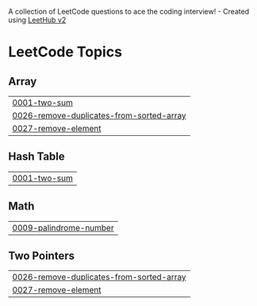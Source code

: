 A collection of LeetCode questions to ace the coding interview! - Created using [LeetHub v2](https://github.com/arunbhardwaj/LeetHub-2.0)
<!---LeetCode Topics Start-->
# LeetCode Topics
## Array
|  |
| ------- |
| [0001-two-sum](https://github.com/vishu0061/LeetCode/tree/master/0001-two-sum) |
| [0026-remove-duplicates-from-sorted-array](https://github.com/vishu0061/LeetCode/tree/master/0026-remove-duplicates-from-sorted-array) |
| [0027-remove-element](https://github.com/vishu0061/LeetCode/tree/master/0027-remove-element) |
## Hash Table
|  |
| ------- |
| [0001-two-sum](https://github.com/vishu0061/LeetCode/tree/master/0001-two-sum) |
## Math
|  |
| ------- |
| [0009-palindrome-number](https://github.com/vishu0061/LeetCode/tree/master/0009-palindrome-number) |
## Two Pointers
|  |
| ------- |
| [0026-remove-duplicates-from-sorted-array](https://github.com/vishu0061/LeetCode/tree/master/0026-remove-duplicates-from-sorted-array) |
| [0027-remove-element](https://github.com/vishu0061/LeetCode/tree/master/0027-remove-element) |
<!---LeetCode Topics End-->